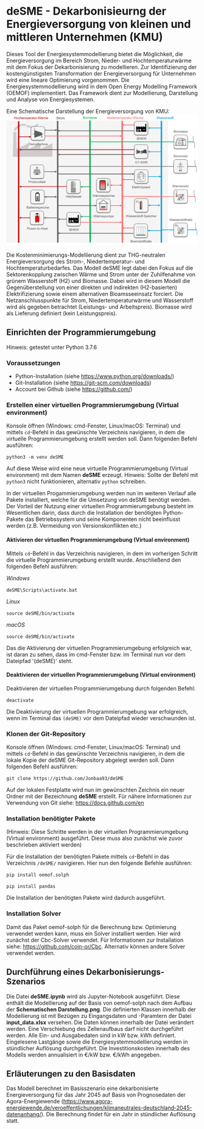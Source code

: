 # deSME - Dekarbonisieurng der Energieversorgung von kleinen und mittleren Unternehmen (KMU)
Dieses Tool der Energiesystemmodellierung bietet die Möglichkeit, die Energieversorgung im Bereich Strom, Nieder- und Hochtemperaturwärme mit dem Fokus der Dekarbonisierung zu modellieren. Zur Identifizierung der kostengünstigsten Transformation der Energieversorgung für Unternehmen wird eine lineare Optimierung vorgenommen. Die Energiesystemmodellierung wird in dem Open Energy Modelling Framework (OEMOF) implementiert. Das Framework dient zur Modellierung, Darstellung und Analyse von Energiesystemen.

Eine Schematische Darstellung der Energieversorgung von KMU:
![alt text](https://github.com/Jonbaa93/deSME/blob/main/scheme_model.png?raw=True)

Die Kostenminimierungs-Modellierung dient zur THG-neutralen Energieversorgung des Strom-, Niedertemperatur- und Hochtemperaturbedarfes. Das Modell deSME legt dabei den Fokus auf die Sektorenkopplung zwischen Wärme und Strom unter der Zuhilfenahme von grünem Wasserstoff (H2) und Biomasse. Dabei wird in diesem Modell die Gegenüberstellung von einer direkten und indirekten (H2-basierten) Elektrifizierung sowie einem alternativen Bioamsseeinsatz forciert. Die Netzanschlusspunkte für Strom, Niedertemperaturwärme und Wasserstoff wird als gegeben betrachtet (Leistungs- und Arbeitspreis). Biomasse wird als Lieferung definiert (kein Leistungspreis).

## Einrichten der Programmierumgebung
Hinweis: getestet unter Python 3.7.6

### Voraussetzungen
* Python-Installation (siehe https://www.python.org/downloads/)
* Git-Installation (siehe https://git-scm.com/downloads)
* Account bei Github (siehe https://github.com/)

### Erstellen einer virtuellen Programmierumgebung (Virtual environment)
Konsole öffnen (Windows: cmd-Fenster, Linux/macOS: Terminal) und mittels `cd`-Befehl in das gewünschte Verzeichnis navigieren, in dem die virtuelle Programmierumgebung erstellt werden soll.
Dann folgenden Befehl ausführen:
```
python3 -m venv deSME
```
Auf diese Weise wird eine neue virtuelle Programmierumgebung (Virtual environment) mit dem Namen **deSME** erzeugt.
Hinweis: Sollte der Befehl mit `python3` nicht funktionieren, alternativ `python` schreiben.

In der virtuellen Progammierumgebung werden nun im weiteren Verlauf alle Pakete installiert, welche für die Umsetzung von deSME benötigt werden. Der Vorteil der Nutzung einer virtuellen Programmierumgebung besteht im Wesentlichen darin, dass durch die Installation der benötigten Python-Pakete das Betriebssystem und seine Komponenten nicht beeinflusst werden (z.B. Vermeidung von Versionskonflikten etc.)

#### Aktivieren der virtuellen Programmierumgebung (Virtual environment)
Mittels `cd`-Befehl in das Verzeichnis navigieren, in dem im vorherigen Schritt die virtuelle Programmierumgebung erstellt wurde. Anschließend den folgenden Befehl ausführen:

*Windows*
```
deSME\Scripts\activate.bat
```

*Linux*
```
source deSME/bin/activate
```

*macOS*
```
source deSME/bin/activate
```
Das die Aktivierung der virtuellen Programmierumgebung erfolgreich war, ist daran zu sehen, dass im cmd-Fenster bzw. im Terminal nun vor dem Dateipfad '(deSME)' steht.

#### Deaktivieren der virtuellen Programmierumgebung (Virtual environment)
Deaktivieren der virtuellen Programmierumgebung durch folgenden Befehl:
```
deactivate
```
Die Deaktivierung der virtuellen Programmierumgebung war erfolgreich, wenn im Terminal das `(deSME)` vor dem Dateipfad wieder verschwunden ist.

### Klonen der Git-Repository
Konsole öffnen (Windows: cmd-Fenster, Linux/macOS: Terminal) und mittels `cd`-Befehl in das gewünschte Verzeichnis navigieren, in dem die lokale Kopie der deSME Git-Repository abgelegt werden soll.
Dann folgenden Befehl ausführen:
```
git clone https://github.com/Jonbaa93/deSME
```
Auf der lokalen Festplatte wird nun im gewünschten Zeichnis ein neuer Ordner mit der Bezeichnung **deSME** erstellt.
Für nähere Informationen zur Verwendung von Git siehe: https://docs.github.com/en

### Installation benötigter Pakete
(Hinweis: Diese Schritte werden in der virtuellen Programmierumgebung (Virtual environment) ausgeführt. Diese muss also zunächst wie zuvor beschrieben aktiviert werden)

Für die Installation der benötigten Pakete mittels `cd`-Befehl in das Verzeichnis `/deSME/` navigieren. Hier nun den folgende Befehle ausführen:
```
pip install oemof.solph
```
```
pip install pandas
```
Die Installation der benötigten Pakete wird dadurch ausgeführt.

### Installation Solver
Damit das Paket oemof-solph für die Berechnung bzw. Optimierung verwendet werden kann, muss ein Solver installiert werden. Hier wird zunächst der Cbc-Solver verwendet. Für Informationen zur Installation siehe: https://github.com/coin-or/Cbc. Alternativ können andere Solver verwendet werden.

## Durchführung eines Dekarbonisierungs-Szenarios

Die Datei **deSME.ipynb** wird als Jupyter-Notebook ausgeführt. Diese enthält die Modellierung auf der Basis von oemof-solph nach dem Aufbau der **Schematischen Darstellung.png**. Die definierten Klassen innerhalb der Modellierung ist mit Bezügen zu Eingangsdaten und -Paramtern der Datei **input_data.xlsx** versehen. Die Daten können innerhalb der Datei verändert werden. Eine Verschiebung des Zellenaufbaus darf nicht durchgeführt werden. Alle Ein- und Ausgabedaten sind in kW bzw. kWh definiert. Eingelesene Lastgänge sowie die Energiesystemmodellierung werden in stündlicher Auflösung durchgeführt. Die Investitionskosten innerhalb des Modells werden annualisiert in €/kW bzw. €/kWh angegeben.

## Erläuterungen zu den Basisdaten

Das Modell berechnet im Basisszenario eine dekarbonisierte Energieversorgung für das Jahr 2045 auf Basis von Prognosedaten der Agora-Energiewende (https://www.agora-energiewende.de/veroeffentlichungen/klimaneutrales-deutschland-2045-datenanhang/). Die Berechnung findet für ein Jahr in stündlicher Auflösung statt. 

